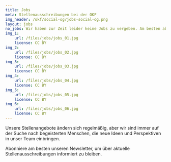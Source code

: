 ```yaml
---
title: Jobs
meta: Stellenausschreibungen bei der OKF
img_header: /okf/social-og/jobs-social-og.png
layout: jobs
no_jobs: Wir haben zur Zeit leider keine Jobs zu vergeben. Am besten abonnierst Du unseren Newsletter, um über zukünftige Stellenausschreibungen informiert zu werden.
img_1:
    url: /files/jobs/jobs_01.jpg
    license: CC BY
img_2:
    url: /files/jobs/jobs_02.jpg
    license: CC BY
img_3:
    url: /files/jobs/jobs_03.jpg
    license: CC BY
img_4:
    url: /files/jobs/jobs_04.jpg
    license: CC BY
img_5:
    url: /files/jobs/jobs_05.jpg
    license: CC BY
img_6:
    url: /files/jobs/jobs_06.jpg
    license: CC BY
---
```


Unsere Stellenangebote ändern sich regelmäßig, aber wir sind immer auf der Suche nach begeisterten Menschen, die neue Ideen und Perspektiven in unser Team einbringen.

Abonniere am besten unseren Newsletter, um über aktuelle Stellenausschreibungen informiert zu bleiben.
